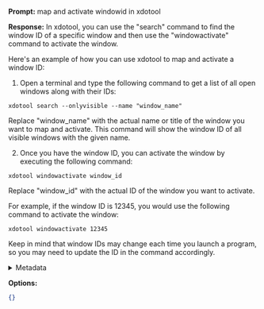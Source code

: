 **Prompt:**
map and activate windowid in xdotool

**Response:**
In xdotool, you can use the "search" command to find the window ID of a specific window and then use the "windowactivate" command to activate the window.

Here's an example of how you can use xdotool to map and activate a window ID:

1. Open a terminal and type the following command to get a list of all open windows along with their IDs:
```
xdotool search --onlyvisible --name "window_name"
```
Replace "window_name" with the actual name or title of the window you want to map and activate. This command will show the window ID of all visible windows with the given name.

2. Once you have the window ID, you can activate the window by executing the following command:
```
xdotool windowactivate window_id
```
Replace "window_id" with the actual ID of the window you want to activate.

For example, if the window ID is 12345, you would use the following command to activate the window:
```
xdotool windowactivate 12345
```

Keep in mind that window IDs may change each time you launch a program, so you may need to update the ID in the command accordingly.

<details><summary>Metadata</summary>

- Duration: 31049 ms
- Datetime: 2023-10-16T14:54:37.503432
- Model: gpt-3.5-turbo-0613

</details>

**Options:**
```json
{}
```

